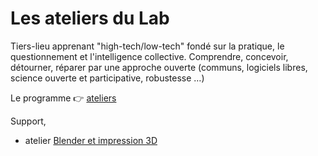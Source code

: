 # Les ateliers du Lab

Tiers-lieu apprenant "high-tech/low-tech" fondé sur la pratique, le questionnement et l'intelligence collective. Comprendre, concevoir, détourner, réparer par une approche ouverte (communs, logiciels libres, science ouverte et participative, robustesse …)

Le programme 👉 [ateliers](https://mob.u-strasbg.fr/lab/ateliers.pdf)

Support,
- atelier [Blender et impression 3D](3d-blender-impression.md)
